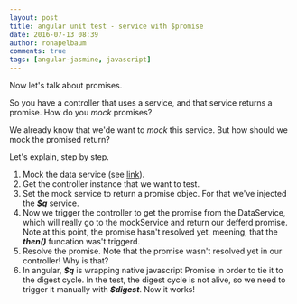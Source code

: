 ```yaml
---
layout: post
title: angular unit test - service with $promise
date: 2016-07-13 08:39
author: ronapelbaum
comments: true
tags: [angular-jasmine, javascript]
---
```

Now let's talk about promises.

So you have a controller that uses a service, and that service returns a promise. How do you <em>mock</em> promises?

<!--more-->

We already know that we'de want to <em>mock</em> this service. But how should we mock the promised return?

<script src="https://gist.github.com/ronapelbaum/e78e593b86a5e98db3baa0e303e69d9b.js"></script> 

Let's explain, step by step.
<ol>
	<li>Mock the data service (see <a href="https://ronapelbaum.wordpress.com/2016/03/03/angular-unit-test-use-provide-part-3/">link</a>).</li>
	<li>Get the controller instance that we want to test.</li>
	<li>Set the mock service to return a promise objec. For that we've injected the <em><strong>$q</strong></em> service.</li>
	<li>Now we trigger the controller to get the promise from the DataService, which will really go to the mockService and return our defferd promise. Note at this point, the promise hasn't resolved yet, meening, that the<em><strong> then()</strong></em> funcation was't triggerd.</li>
	<li>Resolve the promise. Note that the promise wasn't resolved yet in our controller! Why is that?</li>
	<li>In angular, <em><strong>$q</strong></em> is wrapping native javascript Promise in order to tie it to the digest cycle. In the test, the digest cycle is not alive, so we need to trigger it manually with <em><strong>$digest</strong></em>. Now it works!</li>
</ol>
